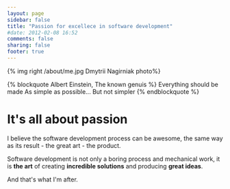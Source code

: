 ```yaml
---
layout: page
sidebar: false
title: "Passion for excellece in software development"
#date: 2012-02-08 16:52
comments: false
sharing: false
footer: true
---
```


{% img right /about/me.jpg Dmytrii Nagirniak photo%}


{% blockquote Albert Einstein, The known genuis %}
Everything should be made
As simple as possible...
But not simpler
{% endblockquote %}


It's all about passion
==================================================

I believe the software development process can be awesome, the same way as its result - the great art - the product.

Software development is not only a boring process and mechanical work,
it is **the art** of creating **incredible solutions** and producing **great ideas**.

And that's what I'm after.
